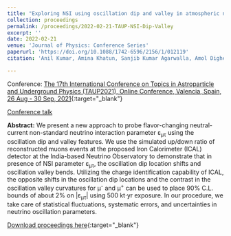 ```yaml
---
title: "Exploring NSI using oscillation dip and valley in atmospheric neutrino experiments"
collection: proceedings
permalink: /proceedings/2022-02-21-TAUP-NSI-Dip-Valley
excerpt: ''
date: 2022-02-21
venue: 'Journal of Physics: Conference Series'
paperurl: 'https://doi.org/10.1088/1742-6596/2156/1/012119'
citation: 'Anil Kumar, Amina Khatun, Sanjib Kumar Agarwalla, Amol Dighe, &quot;Exploring NSI using oscillation dip and valley in atmospheric neutrino experiments&quot;, Proceedings of The 17th International Conference on Topics in Astroparticle and Underground Physics (TAUP2021), Online Conference, Valencia, Spain, 26 Aug - 30 Sep, 2021, <i>Journal of Physics: Conference Series</i> 2156 (2021) 012119.'

---
```


Conference: [The 17th International Conference on Topics in Astroparticle and Underground Physics (TAUP2021), Online Conference, Valencia, Spain, 26 Aug - 30 Sep, 2021](https://congresos.adeituv.es/TAUP2021/){:target="_blank"}

[Conference talk](https://anilak41.github.io/talks/2021-09-02-TAUP%202021-NSI-Dip-Valley)


**Abstract:** We present a new approach to probe flavor-changing neutral-current non-standard neutrino interaction parameter &epsilon;<sub>&mu;&tau;</sub> using the oscillation dip and valley features. We use the simulated up/down ratio of reconstructed muons events at the proposed Iron Calorimeter (ICAL) detector at the India-based Neutrino Observatory to demonstrate that in presence of NSI parameter &epsilon;<sub>&mu;&tau;</sub>, the oscillation dip location shifts and oscillation valley bends. Utilizing the charge identification capability of ICAL, the opposite shifts in the oscillation dip locations and the contrast in the oscillation valley curvatures for &mu;<sup>-</sup> and &mu;<sup>+</sup> can be used to place 90% C.L. bounds of about 2% on \|&epsilon;<sub>&mu;&tau;</sub>\| using 500 kt$\cdot$yr exposure. In our procedure, we take care of statistical fluctuations, systematic errors, and uncertainties in neutrino oscillation parameters.
 
[Download proceedings here](https://doi.org/10.1088/1742-6596/2156/1/012119){:target="_blank"}

